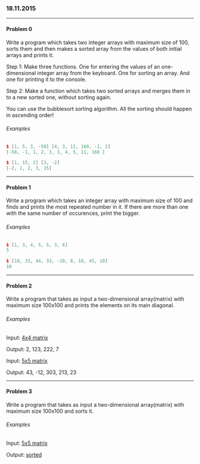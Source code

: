 ### 18.11.2015

---

#### Problem 0

Write a program which takes two integer arrays with maximum size of 100, sorts them  and then makes a sorted array from the values of both initial arrays and prints it.

Step 1: Make three functions. One for entering the values of an one-dimensional integer array from the keyboard. One for sorting an array.
And one for printing it to the console.

Step 2: Make a function which takes two sorted arrays and merges them in to a new sorted one, without sorting again.

You can use the bubblesort sorting algorithm. All the sorting should happen in ascending order! 

###### Examples

```c++
$ [1, 5, 3, -50] [4, 3, 11, 160, -1, 2]
[-50, -1, 1, 2, 3, 3, 4, 5, 11, 160 ]

$ [1, 15, 2] [3, -2]
[-2, 1, 2, 3, 15]
```

---

#### Problem 1

Write a program which takes an integer array with maximum size of 100 and finds and prints the most repeated number in it.
If there are more than one with the same number of occurences, print the bigger.

###### Examples

```c++
$ [1, 3, 4, 5, 5, 3, 6]
5

$ [10, 33, 44, 33, -10, 8, 10, 45, 10]
10

```

---


#### Problem 2

Write a program that takes as input a two-dimensional array(matrix) with maximum size 100x100 and prints the elements on its main diagonal.

###### Examples

Input: [4x4 matrix](https://gyazo.com/294aeae233831d015f4dc80ea524976e)

Output: 2, 123, 222, 7


Input: [5x5 matrix](https://gyazo.com/5b67654e000d308b2bc2d9aa4dabe11f)

Output: 43, -12, 303, 213, 23

---

#### Problem 3

Write a program that takes as input a two-dimensional array(matrix) with maximum size 100x100 and sorts it.

###### Examples

Input: [5x5 matrix](https://gyazo.com/e542e50b2608173bebdf3ae5f3d53f0d)

Output: [sorted](https://gyazo.com/555ae33604c58db0e718b2fb2ff3a209)


